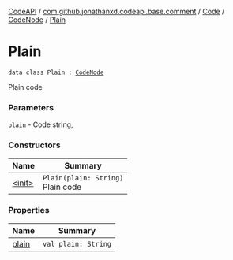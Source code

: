 [CodeAPI](../../../../index.md) / [com.github.jonathanxd.codeapi.base.comment](../../../index.md) / [Code](../../index.md) / [CodeNode](../index.md) / [Plain](.)

# Plain

`data class Plain : `[`CodeNode`](../index.md)

Plain code

### Parameters

`plain` - Code string,

### Constructors

| Name | Summary |
|---|---|
| [&lt;init&gt;](-init-.md) | `Plain(plain: String)`<br>Plain code |

### Properties

| Name | Summary |
|---|---|
| [plain](plain.md) | `val plain: String` |
